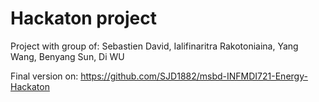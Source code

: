 # Hackaton project

Project with group of: Sebastien David, Ialifinaritra Rakotoniaina, Yang Wang, Benyang Sun, Di WU

Final version on: https://github.com/SJD1882/msbd-INFMDI721-Energy-Hackaton
